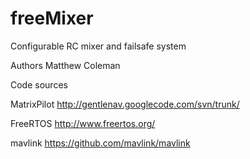 freeMixer
=========

Configurable RC mixer and failsafe system

Authors
Matthew Coleman


Code sources

MatrixPilot
http://gentlenav.googlecode.com/svn/trunk/

FreeRTOS
http://www.freertos.org/

mavlink
https://github.com/mavlink/mavlink

